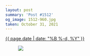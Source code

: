 ```yaml
---
layout: post
summary: 'Post #1512'
og_image: 1512-960.jpg
taken: October 31, 2021
---
```


<div class="post">
 <time>
  <a href="/1512">
   {{ page.date | date: "%B %-d, %Y" }}
  </a>
 </time>
 <a href="/1512">
  <figure data-taken="10/31/2021">
   <img sizes="(min-width: 700px) 50vw, calc(100vw - 2rem)" src="{{ site.assets_url }}/1512-480.jpg" srcset="{{ site.assets_url }}/1512-240.jpg 240w, {{ site.assets_url }}/1512-480.jpg 480w, {{ site.assets_url }}/1512-720.jpg 720w, {{ site.assets_url }}/1512-960.jpg 960w"/>
  </figure>
 </a>
</div>
